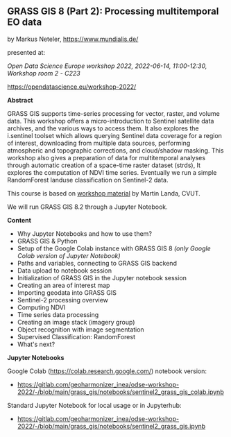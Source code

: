 ## GRASS GIS 8 (Part 2): Processing multitemporal EO data

by Markus Neteler, https://www.mundialis.de/

presented at:

*Open Data Science Europe workshop 2022, 2022-06-14, 11:00-12:30, Workshop room 2 - C223*

https://opendatascience.eu/workshop-2022/

**Abstract**

GRASS GIS supports time-series processing for vector, raster, and volume data. This workshop offers a micro-introduction to Sentinel satellite data archives, and the various ways to access them. It also explores the i.sentinel toolset which allows querying Sentinel data coverage for a region of interest, downloading from multiple data sources, performing atmospheric and topographic corrections, and cloud/shadow masking. This workshop also gives a preparation of data for multitemporal analyses through automatic creation of a space-time raster dataset (strds), It explores the computation of NDVI time series. Eventually we run a simple RandomForest landuse classification on Sentinel-2 data.

This course is based on [workshop material](https://geo.fsv.cvut.cz/geoharmonizer/odse_workshop_2022/grass/html/units/06.html) by Martin Landa, CVUT.

We will run GRASS GIS 8.2 through a Jupyter Notebook.

**Content**

- Why Jupyter Notebooks and how to use them?
- GRASS GIS & Python
- Setup of the Google Colab instance with GRASS GIS 8 *(only Google Colab version of Jupyter Notebook)*
- Paths and variables, connecting to GRASS GIS backend
- Data upload to notebook session
- Initialization of GRASS GIS in the Jupyter notebook session
- Creating an area of interest map
- Importing geodata into GRASS GIS
- Sentinel-2 processing overview
- Computing NDVI
- Time series data processing
- Creating an image stack (imagery group)
- Object recognition with image segmentation
- Supervised Classification: RandomForest
- What's next?


**Jupyter Notebooks**

Google Colab (https://colab.research.google.com/) notebook version:
- https://gitlab.com/geoharmonizer_inea/odse-workshop-2022/-/blob/main/grass_gis/notebooks/sentinel2_grass_gis_colab.ipynb

Standard Jupyter Notebook for local usage or in Jupyterhub:
- https://gitlab.com/geoharmonizer_inea/odse-workshop-2022/-/blob/main/grass_gis/notebooks/sentinel2_grass_gis.ipynb
